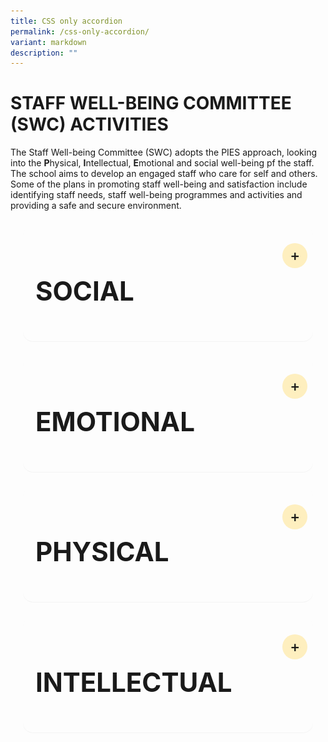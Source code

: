```yaml
---
title: CSS only accordion
permalink: /css-only-accordion/
variant: markdown
description: ""
---
```

<h1>STAFF WELL-BEING COMMITTEE (SWC) ACTIVITIES</h1>

<p>The Staff Well-being Committee (SWC) adopts the PIES approach, looking into the <b>P</b>hysical, <b>I</b>ntellectual, <b>E</b>motional and social well-being pf the staff. The school aims to develop an engaged staff who care for self and others. Some of the plans in promoting staff well-being and satisfaction include identifying staff needs, staff well-being programmes and activities and providing a safe and secure environment.</p>

<details><summary><h2>SOCIAL</h2></summary>

<h3>Mini Durian Delights</h3>

<p>The air buzzed with anticipation when a hint of its presence was dropped through a text message. Upon its arrival, the atmosphere intensified; some rushed up to it with their like-minded colleagues, while others scrunched up their noses yet politely declined, saying, ‘I would give it a miss.’ It is none other than the king of fruits – durian!</p>

<p>On the 28th of June 2024, staff were greeted by the strong and distinct aroma of durians. Enthusiasts revelled in its rich and creamy texture, especially in the company of other durian lovers at the Heritage Gallery. Whether the unique aroma elicited adoration or aversion, everyone had either the king of fruits or other delectable fruits to savour that day. While durians may reign supreme in the hearts of many fruit lovers, they did not overshadow the significance of the shared experience among us in the teaching fraternity.</p>

![](/images/Our%20Family/Staff/SWC%20Activities/Social/Mini_DD_2.png)

![](/images/Our%20Family/Staff/SWC%20Activities/Social/Mini_DD_3.png)

![](/images/Our%20Family/Staff/SWC%20Activities/Social/Mini_DD_5.png)

<hr>

<h3>Embracing the Spirit of Hari Raya</h3>

<p>Hari Raya festivities are synonymous with an exquisite array of culinary delights. It was no exception this year, with the primary aim of fostering YCKSS familial ties. On 19 April, as the aroma of tantalising lunch filled the air, it set the perfect backdrop for colleagues to engage in hearty conversations amidst their busy lives.</p>

<p>Gathered in the cozy comfort of the Dance Studio 2, we revelled in the light-hearted stories steeped in history and practices of Muslims. While it culminated in quizzes that challenged our knowledge and wit, the winners brought home some mementos that served as vivid reminders of the generosity and inclusivity embedded within the Muslim culture.</p>

![](/images/Our%20Family/Staff/SWC%20Activities/Social/Hari_Raya_2024_SWC_Slide1.png)

![](/images/Our%20Family/Staff/SWC%20Activities/Social/Hari_Raya_2024_SWC_Slide2.png)

![](/images/Our%20Family/Staff/SWC%20Activities/Social/Hari_Raya_2024_SWC_Slide3.png)

![](/images/Our%20Family/Staff/SWC%20Activities/Social/Hari_Raya_2024_SWC_Slide4.png)
	
<hr>

<h3>Chinese New Year Celebrations 2024</h3>

<p>To usher in the Year of the Dragon, all YCKSS staff convened in a calligraphy session on 2 February 2024. Empowered with creative autonomy, everyone carefully and meticulously penned auspicious words of their choice and engaged in the delicate art of paper cutting, reflecting personalised aspirations. The celebration would not be complete without the venerable tradition of Lo Hei on 16 February 2024, when a myriad of ingredients were tossed with one collective purpose: ringing in peace and prosperity in the coming year.</p>
	
<img src="/images/Our%20Family/Staff/SWC%20Activities/Social/Slide1.png"> 
<img src="/images/Our%20Family/Staff/SWC%20Activities/Social/Slide2.png"> 
<img src="/images/Our%20Family/Staff/SWC%20Activities/Social/Slide3.png"> 
<img src="/images/Our%20Family/Staff/SWC%20Activities/Social/Slide4.png"> 
<img src="/images/Our%20Family/Staff/SWC%20Activities/Social/Slide5.png">

<hr>
	
<h3>EAS Learning Day</h3>

<p>Did you spend the December holidays cooking up a storm in the kitchen? For the EAS, 2 December 2020, was the day they donned aprons and became chefs in a special culinary workshop they attended in school. Look at the all the dishes they managed to whip up! Stuffed Portobello mushroom, chicken sliders, brownies, and cheesecake cups. Is your mouth watering yet?</p>

<img src="/images/Our%20Family/Staff/SWC%20Activities/Social/S6.png">

<hr>
	
<h3>Joy of Learning</h3>

<p>When was the last time you felt like a complete amateur when learning a new skill, feeling the joy (and the 
embarrassment) of being a complete novice with that willingness to look foolish, to struggle and ask questions, and to be mediocre at something yet be unafraid to experiment and try?</p>

<p>1 September 2021, Wednesday was the **Joy of Learning Day**, a day of making learning fun, engaging and challenging for staff. It was planned by SWC in collaboration with the Design &amp; Technology unit. Instructions were given online for staff to have an exciting journey to create a "Magic Box".</p>

<p>The staff room was abuzz with activity, laughter, questions and that occasional 'squeal'.</p>
	
<h4>Quotes from participants</h4>

<blockquote>Oops! I broke that!!! ...</blockquote>
<blockquote>Some quote here ...</blockquote>
<blockquote>Some quote here ...</blockquote>
<blockquote>Some quote here ...</blockquote>

<img src="/images/Our%20Family/Staff/SWC%20Activities/Social/S7.png">

</details>

<details><summary><h2>EMOTIONAL</h2></summary>


    <p>At the durian feast held on 31st July 2019, our staff were spoiled for choices. With a variety of fruits to choose from, the King of fruits was definitely the favourite. Staff who tried the Mao Shan Wang (MSW) durian, known to be the premium type, commented on its rich, bitter and heavily rich flavour.</p>
    <p>It was indeed a great way to end the day and we had an enjoyable bonding session over the feasting.</p>
	
![](/images/Our%20Family/Staff/SWC%20Activities/Social/S17.png)
![](/images/Our%20Family/Staff/SWC%20Activities/Social/S18.png)
![](/images/Our%20Family/Staff/SWC%20Activities/Social/S19.png)
	


</details>


<details>
<summary><h2>PHYSICAL</h2></summary>
<section>
<article>
	<p>Some text here ...</p>

</article>
</section>
</details>

<details>
<summary><h2>INTELLECTUAL</h2></summary>
<section>
<article>
	<h3>Professional Development</h3>
            <p>Professional development sessions ensure that staff continue to strengthen their practice throughout their career.</p>
            <p>The key learning programmes for 2019 are Assessment for Learning (AfL), Differentiated Instruction (DI) and ICT in Pedagogy using The Student Learning Space (SLS).</p>
            <h4>Quotes from participants</h4>


![](/images/Our%20Family/Staff/SWC%20Activities/Intellectual/I1.png)
![](/images/Our%20Family/Staff/SWC%20Activities/Intellectual/I2.png) 
![](/images/Our%20Family/Staff/SWC%20Activities/Intellectual/I3.png)

</article>
	
<article>
            <h3>Celebration of Learning Day</h3>
	The objectives of the annual Celebration of Learning Day are as follows:

	* To celebrate and affirm the meaningful work done by PLTs since 2021 Term 3.
	* To provide a platform for PLTs to share and learn from each other.
	* To allow PLTs to gather feedback and suggestions to improve on the lesson design and refine their tech-enabled learning activities.

	
The Celebration of Learning Day employed the Blended Learning approach with VP Mr Kevin Lim delivering his opening remarks via the Zoom Platform while the showcase of PLT lesson packages by 21 teams was conducted face-to-face in separate classrooms for safe distancing in 2021.
							
![](/images/Our%20Family/Staff/SWC%20Activities/Intellectual/I4.png)
	
</article>
	
<article>
<h3>First Aid Course</h3>
<p>Our teachers continue to improve their competencies even when the school term has ended. The Standard First-Aid Course + CPR + AED Course Online Theory lesson was held on 6 September 2021 and the Face to Face Practical session was held on 19 November 2021. The objective of the course is to ensure that all staff be trained in life saving skills.</p>

![](/images/Our%20Family/Staff/SWC%20Activities/Intellectual/I5.png)
					
</article>
</section>
</details>

<style>

@charset "UTF-8";
	
blockquote {
    position: relative;
    font-family: 'Garamond', serif;
    font-size: 2.4em;
    line-height: 1.5em;
    font-style: italic;
}

blockquote:before {
    content: '\201C';
    position: absolute;
    top: 0.25em;
    left: -0.15em;
    color: #e7e6e4;
    font-size: 6em;
    z-index: -1;
}

details {
    max-width: 100ch;
    margin: 1.5rem 1.25rem;
    padding: 1.25rem;
    background-color: none;
    border-radius: 1rem;
    box-shadow: 0 0.05rem 0.05rem rgba(0, 0, 0, 0.05);
}

details summary {
    display: flex;
    align-items: center;
    justify-content: space-between;
    font-weight: 400;
	  font-size: 1.75rem;
    margin-bottom: 0;
    transition: margin-bottom 0.5s ease;
    position: relative;
}

details summary::-webkit-details-marker,
details summary::marker {
    content: " ";
    display: none;
}

details summary::after {
    content: "+";
    font-size: 1.5rem;
    font-weight: 500;
    line-height: 1;
    margin-right: 0.8rem;
    cursor: pointer;
    background-color: rgba(255, 195, 5, 0.25);
    padding: 0.75rem;
    display: grid;
    place-content: center;
    aspect-ratio: 1;
    line-height: 0;
    position: absolute;
    top: 0.5rem;
    right: -1.5rem;
    border-radius: 50%;
}

details *:not(summary) {
    animation-name: fade;
    animation-duration: 0.5s;
}

details[open] summary {
    margin-bottom: 1.5rem;
}

details[open] summary::after {
    content: "×";
}

@keyframes fade {
    0% {
        opacity: 0;
    }

    2.5% {
        opacity: 0.02;
    }

    5% {
        opacity: 0.05;
    }

    10% {
        opacity: 0.1;
    }

    25% {
        opacity: 0.25;
    }

    60% {
        opacity: 0.6;
    }

    100% {
        opacity: 1;
    }
}
</style>